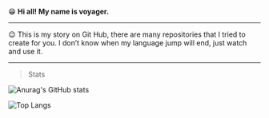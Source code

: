 😁 **Hi all! My name is voyager.**
<hr>
😉 This is my story on Git Hub, there are many repositories that I tried to create for you. I don’t know when my language jump will end, just watch and use it. 
<hr>

> Stats


![Anurag's GitHub stats](https://github-readme-stats.vercel.app/api?username=tech-voyager&show_icons=true&theme=radical)

![Top Langs](https://github-readme-stats.vercel.app/api/top-langs/?username=tech-voyager&hide_progress=true)
